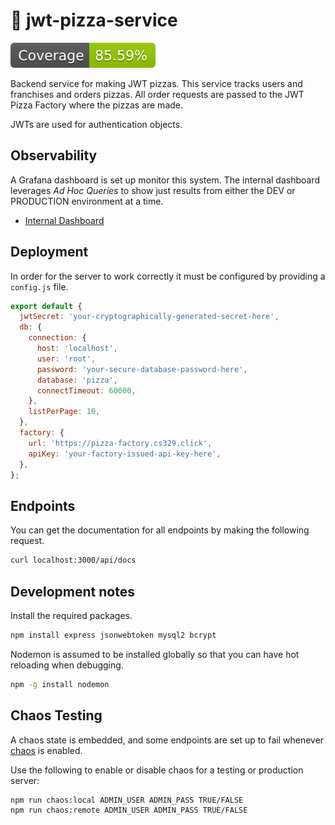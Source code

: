 # 🍕 jwt-pizza-service

![Coverage badge](coverageBadge.svg)

Backend service for making JWT pizzas. This service tracks users and franchises and orders pizzas. All order requests are passed to the JWT Pizza Factory where the pizzas are made.

JWTs are used for authentication objects.

## Observability

A Grafana dashboard is set up monitor this system. The internal dashboard leverages _Ad Hoc Queries_ to show just results from either the DEV or PRODUCTION environment at a time.
 - [Internal Dashboard](https://frozenfrank.grafana.net/d/fe59vb10qlmo0c/pizza-dashboard?)

## Deployment

In order for the server to work correctly it must be configured by providing a `config.js` file.

```js
export default {
  jwtSecret: 'your-cryptographically-generated-secret-here',
  db: {
    connection: {
      host: 'localhost',
      user: 'root',
      password: 'your-secure-database-password-here',
      database: 'pizza',
      connectTimeout: 60000,
    },
    listPerPage: 10,
  },
  factory: {
    url: 'https://pizza-factory.cs329.click',
    apiKey: 'your-factory-issued-api-key-here',
  },
};
```

## Endpoints

You can get the documentation for all endpoints by making the following request.

```sh
curl localhost:3000/api/docs
```

## Development notes

Install the required packages.

```sh
npm install express jsonwebtoken mysql2 bcrypt
```

Nodemon is assumed to be installed globally so that you can have hot reloading when debugging.

```sh
npm -g install nodemon
```

## Chaos Testing

A chaos state is embedded, and some endpoints are set up to fail whenever [chaos](https://github.com/devops329/devops/blob/main/instruction/chaosTesting/chaosTesting.md) is enabled.

Use the following to enable or disable chaos for a testing or production server:

```shell
npm run chaos:local ADMIN_USER ADMIN_PASS TRUE/FALSE
npm run chaos:remote ADMIN_USER ADMIN_PASS TRUE/FALSE
```
